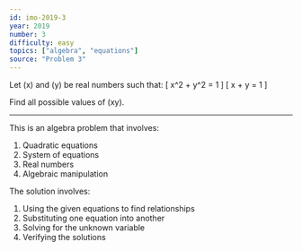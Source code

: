 ```yaml
---
id: imo-2019-3
year: 2019
number: 3
difficulty: easy
topics: ["algebra", "equations"]
source: "Problem 3"
---
```


Let \(x\) and \(y\) be real numbers such that:
\[ x^2 + y^2 = 1 \]
\[ x + y = 1 \]

Find all possible values of \(xy\).

---

This is an algebra problem that involves:
1. Quadratic equations
2. System of equations
3. Real numbers
4. Algebraic manipulation

The solution involves:
1. Using the given equations to find relationships
2. Substituting one equation into another
3. Solving for the unknown variable
4. Verifying the solutions 